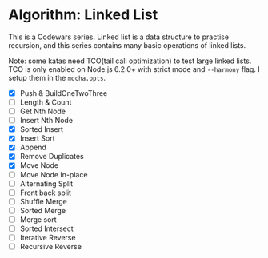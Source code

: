 # Algorithm: Linked List

This is a Codewars series. Linked list is a data structure to practise recursion, and this series contains many basic operations of linked lists.

Note: some katas need TCO(tail call optimization) to test large linked lists. TCO is only enabled on Node.js 6.2.0+ with strict mode and `--harmony` flag. I setup them in the `mocha.opts`.

- [x] Push & BuildOneTwoThree
- [ ] Length & Count
- [ ] Get Nth Node
- [ ] Insert Nth Node
- [x] Sorted Insert
- [x] Insert Sort
- [x] Append
- [x] Remove Duplicates
- [x] Move Node
- [ ] Move Node In-place
- [ ] Alternating Split
- [ ] Front back split
- [ ] Shuffle Merge
- [ ] Sorted Merge
- [ ] Merge sort
- [ ] Sorted Intersect
- [ ] Iterative Reverse
- [ ] Recursive Reverse
